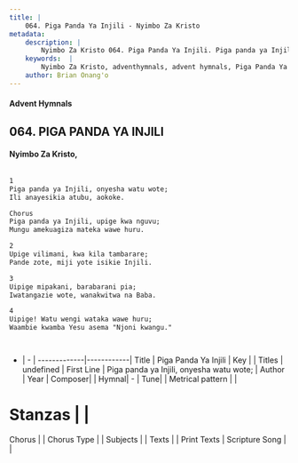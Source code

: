 ```yaml
---
title: |
    064. Piga Panda Ya Injili - Nyimbo Za Kristo
metadata:
    description: |
        Nyimbo Za Kristo 064. Piga Panda Ya Injili. Piga panda ya Injili, onyesha watu wote; Ili anayesikia atubu, aokoke.  Chorus Piga panda ya Injili, upige kwa nguvu; Mungu amekuagiza mateka wawe huru.  
    keywords:  |
        Nyimbo Za Kristo, adventhymnals, advent hymnals, Piga Panda Ya Injili, Piga panda ya Injili, onyesha watu wote;. 
    author: Brian Onang'o
---
```


#### Advent Hymnals
## 064. PIGA PANDA YA INJILI
####  Nyimbo Za Kristo,

```txt

1
Piga panda ya Injili, onyesha watu wote;
Ili anayesikia atubu, aokoke.

Chorus
Piga panda ya Injili, upige kwa nguvu;
Mungu amekuagiza mateka wawe huru.

2
Upige vilimani, kwa kila tambarare;
Pande zote, miji yote isikie Injili.

3
Uipige mipakani, barabarani pia;
Iwatangazie wote, wanakwitwa na Baba.

4
Uipige! Watu wengi wataka wawe huru;
Waambie kwamba Yesu asema "Njoni kwangu."




```

- |   -  |
-------------|------------|
Title | Piga Panda Ya Injili |
Key |  |
Titles | undefined |
First Line | Piga panda ya Injili, onyesha watu wote; |
Author | 
Year | 
Composer| |
Hymnal|  - |
Tune|  |
Metrical pattern | |
# Stanzas |  |
Chorus |  |
Chorus Type |  |
Subjects | |
Texts |  |
Print Texts | 
Scripture Song |  |
    
